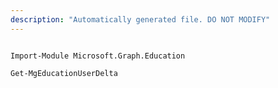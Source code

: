 ```yaml
---
description: "Automatically generated file. DO NOT MODIFY"
---
```


```powershellv2

Import-Module Microsoft.Graph.Education

Get-MgEducationUserDelta

```